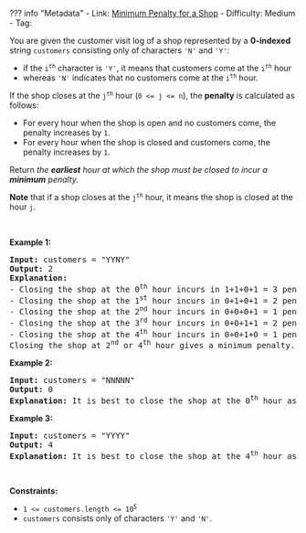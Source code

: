 
??? info "Metadata"
    - Link: [Minimum Penalty for a Shop](https://leetcode.com/problems/minimum-penalty-for-a-shop)
    - Difficulty: Medium
    - Tag: 

<p>You are given the customer visit log of a shop represented by a <strong>0-indexed</strong> string <code>customers</code> consisting only of characters <code>&#39;N&#39;</code> and <code>&#39;Y&#39;</code>:</p>

<ul>
	<li>if the <code>i<sup>th</sup></code> character is <code>&#39;Y&#39;</code>, it means that customers come at the <code>i<sup>th</sup></code> hour</li>
	<li>whereas <code>&#39;N&#39;</code> indicates that no customers come at the <code>i<sup>th</sup></code> hour.</li>
</ul>

<p>If the shop closes at the <code>j<sup>th</sup></code> hour (<code>0 &lt;= j &lt;= n</code>), the <strong>penalty</strong> is calculated as follows:</p>

<ul>
	<li>For every hour when the shop is open and no customers come, the penalty increases by <code>1</code>.</li>
	<li>For every hour when the shop is closed and customers come, the penalty increases by <code>1</code>.</li>
</ul>

<p>Return<em> the <strong>earliest</strong> hour at which the shop must be closed to incur a <strong>minimum</strong> penalty.</em></p>

<p><strong>Note</strong> that if a shop closes at the <code>j<sup>th</sup></code> hour, it means the shop is closed at the hour <code>j</code>.</p>

<p>&nbsp;</p>
<p><strong class="example">Example 1:</strong></p>

<pre>
<strong>Input:</strong> customers = &quot;YYNY&quot;
<strong>Output:</strong> 2
<strong>Explanation:</strong> 
- Closing the shop at the 0<sup>th</sup> hour incurs in 1+1+0+1 = 3 penalty.
- Closing the shop at the 1<sup>st</sup> hour incurs in 0+1+0+1 = 2 penalty.
- Closing the shop at the 2<sup>nd</sup> hour incurs in 0+0+0+1 = 1 penalty.
- Closing the shop at the 3<sup>rd</sup> hour incurs in 0+0+1+1 = 2 penalty.
- Closing the shop at the 4<sup>th</sup> hour incurs in 0+0+1+0 = 1 penalty.
Closing the shop at 2<sup>nd</sup> or 4<sup>th</sup> hour gives a minimum penalty. Since 2 is earlier, the optimal closing time is 2.
</pre>

<p><strong class="example">Example 2:</strong></p>

<pre>
<strong>Input:</strong> customers = &quot;NNNNN&quot;
<strong>Output:</strong> 0
<strong>Explanation:</strong> It is best to close the shop at the 0<sup>th</sup> hour as no customers arrive.</pre>

<p><strong class="example">Example 3:</strong></p>

<pre>
<strong>Input:</strong> customers = &quot;YYYY&quot;
<strong>Output:</strong> 4
<strong>Explanation:</strong> It is best to close the shop at the 4<sup>th</sup> hour as customers arrive at each hour.
</pre>

<p>&nbsp;</p>
<p><strong>Constraints:</strong></p>

<ul>
	<li><code>1 &lt;= customers.length &lt;= 10<sup>5</sup></code></li>
	<li><code>customers</code> consists only of characters <code>&#39;Y&#39;</code> and <code>&#39;N&#39;</code>.</li>
</ul>

